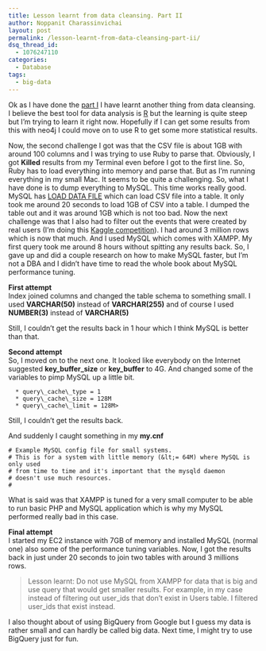 ```yaml
---
title: Lesson learnt from data cleansing. Part II
author: Noppanit Charassinvichai
layout: post
permalink: /lesson-learnt-from-data-cleansing-part-ii/
dsq_thread_id:
  - 1076247110
categories:
  - Database
tags:
  - big-data
---
```

Ok as I have done the [part I][1] I have learnt another thing from data cleansing. I believe the best tool for data analysis is [R][2] but the learning is quite steep but I&#8217;m trying to learn it right now. Hopefully if I can get some results from this with neo4j I could move on to use R to get some more statistical results. 

Now, the second challenge I got was that the CSV file is about 1GB with around 100 columns and I was trying to use Ruby to parse that. Obviously, I got **Killed** results from my Terminal even before I got to the first line. So, Ruby has to load everything into memory and parse that. But as I&#8217;m running everything in my small Mac. It seems to be quite a challenging. So, what I have done is to dump everything to MySQL. This time works really good. MySQL has [LOAD DATA FILE][3] which can load CSV file into a table. It only took me around <string>20 seconds</strong> to load 1GB of CSV into a table. I dumped the table out and it was around 1GB which is not too bad. Now the next challenge was that I also had to filter out the events that were created by real users (I&#8217;m doing this [Kaggle competition][4]). I had around 3 million rows which is now that much. And I used MySQL which comes with XAMPP. My first query took me around 8 hours without spitting any results back. So, I gave up and did a couple research on how to make MySQL faster, but I&#8217;m not a DBA and I didn&#8217;t have time to read the whole book about MySQL performance tuning.

**First attempt**  
Index joined columns and changed the table schema to something small. I used **VARCHAR(50)** instead of **VARCHAR(255)** and of course I used **NUMBER(3)** instead of **VARCHAR(5)**

Still, I couldn&#8217;t get the results back in 1 hour which I think MySQL is better than that. 

**Second attempt**  
So, I moved on to the next one. It looked like everybody on the Internet suggested **key\_buffer\_size** or **key_buffer** to 4G. And changed some of the variables to pimp MySQL up a little bit.  

```
  * query\_cache\_type = 1
  * query\_cache\_size = 128M
  * query\_cache\_limit = 128M>
```

Still, I couldn&#8217;t get the results back. 

And suddenly I caught something in my **my.cnf**

```
# Example MySQL config file for small systems.
# This is for a system with little memory (&lt;= 64M) where MySQL is only used
# from time to time and it's important that the mysqld daemon
# doesn't use much resources.
#

```

What is said was that XAMPP is tuned for a very small computer to be able to run basic PHP and MySQL application which is why my MySQL performed really bad in this case. 

**Final attempt**  
I started my EC2 instance with 7GB of memory and installed MySQL (normal one) also some of the performance tuning variables. Now, I got the results back in just under 20 seconds to join two tables with around 3 millions rows.

> Lesson learnt: Do not use MySQL from XAMPP for data that is big and use query that would get smaller results. For example, in my case instead of filtering out user\_ids that don&#8217;t exist in Users table. I filtered user\_ids that exist instead. 

I also thought about of using BigQuery from Google but I guess my data is rather small and can hardly be called big data. Next time, I might try to use BigQuery just for fun.

 [1]: http://www.noppanit.com/lesson-learnt-from-data-cleansing/ "data cleansing part I"
 [2]: http://www.r-project.org/ "R"
 [3]: http://dev.mysql.com/doc/refman/5.1/en/load-data.html "Load data mysql"
 [4]: http://www.kaggle.com/c/event-recommendation-engine-challenge "kaggle competition"
